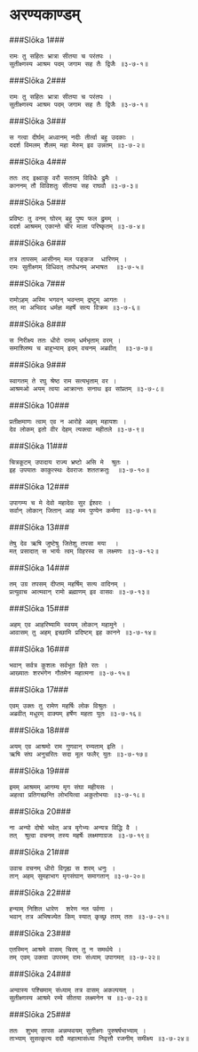 अरण्यकाण्डम्
===============================


###Slōka 1###


    रामः तु सहितः भ्रात्रा सीतया च परंतपः ।
    सुतीक्ष्णस्य आश्रम पदम् जगाम सह तैः द्विजैः ॥३-७-१॥


###Slōka 2###


    रामः तु सहितः भ्रात्रा सीतया च परंतपः ।
    सुतीक्ष्णस्य आश्रम पदम् जगाम सह तैः द्विजैः ॥३-७-१॥


###Slōka 3###


    स गत्वा दीर्घम् अध्वानम् नदीः तीर्त्वा बहु उदकाः ।
    ददर्श विमलम् शैलम् महा मेरुम् इव उन्नतम् ॥३-७-२॥


###Slōka 4###


    ततः तद् इक्ष्वाकु वरौ सततम् विविधैः द्रुमैः ।
    काननम् तौ विविशतुः सीतया सह राघवौ ॥३-७-३॥


###Slōka 5###


    प्रविष्टः तु वनम् घोरम् बहु पुष्प फल द्रुमम् ।
    ददर्श आश्रमम् एकान्ते चीर माला परिष्कृतम् ॥३-७-४॥


###Slōka 6###


    तत्र तापसम् आसीनम् मल पङ्कज  धारिणम् ।
    रामः सुतीक्ष्णम् विधिवत् तपोधनम् अभाषत  ॥३-७-५॥


###Slōka 7###


    रामोऽहम् अस्मि भगवन् भवन्तम् द्रष्टुम् आगतः ।
    तत् मा अभिवद धर्मज्ञ महर्षे सत्य विक्रम ॥३-७-६॥


###Slōka 8###


    स निरीक्ष्य ततः धीरो रामम् धर्मभृताम् वरम् ।
    समाश्लिष्य च बाहुभ्याम् इदम् वचनम् अब्रवीत्  ॥३-७-७॥


###Slōka 9###


    स्वागतम् ते रघु श्रेष्ठ राम सत्यभृताम् वर ।
    आश्रमओ अयम् त्वया आक्रान्तः सनाथ इव सांप्रतम् ॥३-७-८॥


###Slōka 10###


    प्रतीक्षमाणः त्वाम् एव न आरोहे अहम् महायशः ।
    देव लोकम् इतो वीर देहम् त्यक्त्वा महीतले ॥३-७-९॥


###Slōka 11###


    चित्रकूटम् उपादाय राज्य भ्रष्टो असि मे  श्रुतः ।
    इह उपयातः काकुत्स्थः देवराजः शततक्रतुः  ॥३-७-१०॥


###Slōka 12###


    उपागम्य च मे देवो महादेवः सुर ईश्वरः ।
    सर्वान् लोकान् जितान् आह मम पुण्येन कर्मणा ॥३-७-११॥


###Slōka 13###


    तेषु देव ऋषि जुष्टेषु जितेशु तपसा मया  ।
    मत् प्रसादात् स भार्यः त्वम् विहरस्व स लक्ष्मणः ॥३-७-१२॥


###Slōka 14###


    तम् उग्र तपसम् दीप्तम् महर्षिम् सत्य वादिनम् ।
    प्रत्युवाच आत्मवान् रामो ब्रह्माणम् इव वासवः ॥३-७-१३॥


###Slōka 15###


    अहम् एव आहरिष्यामि स्वयम् लोकान् महामुने ।
    आवासम् तु अहम् इच्छामि प्रदिष्टम् इह कानने ॥३-७-१४॥


###Slōka 16###


    भवान् सर्वत्र कुशलः सर्वभूत हिते रतः ।
    आख्यातः शरभंगेन गौतमेन महात्मना ॥३-७-१५॥


###Slōka 17###


    एवम् उक्तः तु रामेण महर्षिः लोक विश्रुतः ।
    अब्रवीत् मधुरम् वाक्यम् हर्षेण महता युतः ॥३-७-१६॥


###Slōka 18###


    अयम् एव आश्रमो राम गुणवान् रम्यताम् इति ।
    ऋषि संघ अनुचरितः सदा मूल फलैर् युतः ॥३-७-१७॥


###Slōka 19###


    इमम् आश्रमम् आगम्य मृग संघा महीयसः ।
    अहत्वा प्रतिगच्छन्ति लोभयित्वा अकुतोभयाः ॥३-७-१८॥


###Slōka 20###


    ना अन्यो दोषो भवेत् अत्र मृगेभ्यः अन्यत्र विद्धि वै ।
    तत्  श्रुत्वा वचनम् तस्य महर्षेः लक्ष्मणाग्रजः ॥३-७-१९॥


###Slōka 21###


    उवाच वचनम् धीरो विगृह्य स शरम् धनुः ।
    तान् अहम् सुमहाभाग मृगसंघान् समागतान् ॥३-७-२०॥


###Slōka 22###


    हन्याम् निशित धारेण  शरेण नत पर्वणा ।
    भवान् तत्र अभिषज्येत किम् स्यात् कृच्छ्र तरम् ततः ॥३-७-२१॥


###Slōka 23###


    एतस्मिन् आश्रमे वासम् चिरम् तु न समर्थये ।
    तम् एवम् उक्त्वा उपरमम् रामः संध्याम् उपागमत् ॥३-७-२२॥


###Slōka 24###


    अन्वास्य पश्चिमाम् संध्याम् तत्र वासम् अकल्पयत् ।
    सुतीक्ष्णस्य आश्रमे रम्ये सीतया लक्ष्मनेन च ॥३-७-२३॥


###Slōka 25###


    ततः  शुभम् तापस अन्नम्स्वयम् सुतीक्ष्णः पुरुषर्षभाभ्याम् ।
    ताभ्याम् सुसत्कृत्य ददौ महात्मासंध्या निवृत्तौ रजनीम् समीक्ष्य ॥३-७-२४॥


